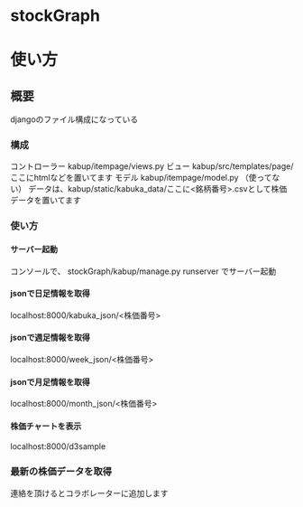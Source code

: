 stockGraph
==========


# 使い方

## 概要
djangoのファイル構成になっている

### 構成
コントローラー kabup/itempage/views.py
ビュー kabup/src/templates/page/ここにhtmlなどを置いてます
モデル kabup/itempage/model.py （使ってない）
データは、kabup/static/kabuka_data/ここに<銘柄番号>.csvとして株価データを置いてます

### 使い方 
#### サーバー起動
コンソールで、
stockGraph/kabup/manage.py runserver
でサーバー起動

#### jsonで日足情報を取得
localhost:8000/kabuka_json/<株価番号>
#### jsonで週足情報を取得
localhost:8000/week_json/<株価番号>
#### jsonで月足情報を取得
localhost:8000/month_json/<株価番号>
#### 株価チャートを表示
localhost:8000/d3sample

### 最新の株価データを取得



連絡を頂けるとコラボレーターに追加します
